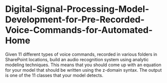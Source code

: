 # Digital-Signal-Processing-Model-Development-for-Pre-Recorded-Voice-Commands-for-Automated-Home
Given 11 different types of voice commands, recorded in various folders in SharePoint locations, build an audio recognition system using analytic modeling techniques. This means that you should come up with an equation for your model that should be written using the z-domain syntax. The output is one of the 11 classes that your model detects.
